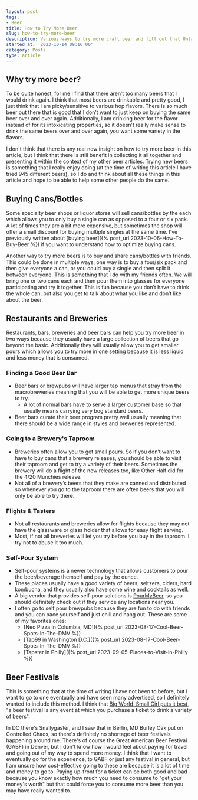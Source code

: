 ```yaml
---
layout: post
tags:
- Beer
title: How to Try More Beer
slug: how-to-try-more-beer
description: Various ways to try more craft beer and fill out that Untappd profile.
started_at: '2023-10-14 09:16:00'
category: Posts
type: article
---
```


## Why try more beer?
To be quite honest, for me I find that there aren’t too many beers that I would drink again. I think that most beers are drinkable and pretty good, I just think that I am picky/sensitive to various hop flavors. There is so much beer out there that is good that I don’t want to just keep on buying the same beer over and over again. Additionally, I am drinking beer for the flavor instead of for its intoxicating properties, so it doesn’t really make sense to drink the same beers over and over again, you want some variety in the flavors. 

I don't think that there is any real new insight on how to try more beer in this article, but I think that there is still benefit in collecting it all together and presenting it within the context of my other beer articles. Trying new beers is something that I really enjoy doing (at the time of writing this article I have tried 945 different beers), so I do and think about all these things in this article and hope to be able to help some other people do the same.

## Buying Cans/Bottles
Some specialty beer shops or liquor stores will sell cans/bottles by the each which allows you to only buy a single can as opposed to a four or six pack. A lot of times they are a bit more expensive, but sometimes the shop will offer a small discount for buying multiple singles at the same time. I've previously written about [buying beer]({% post_url 2023-10-06-How-To-Buy-Beer %}) if you want to understand how to optimize buying cans.

Another way to try more beers is to buy and share cans/bottles with friends. This could be done in multiple ways, one way is to buy a four/six pack and then give everyone a can, or you could buy a single and then split it between everyone. This is something that I do with my friends often. We will bring one or two cans each and then pour them into glasses for everyone participating and try it together. This is fun because you don’t have to drink the whole can, but also you get to talk about what you like and don’t like about the beer. 

## Restaurants and Breweries
Restaurants, bars, breweries and beer bars can help you try more beer in two ways because they usually have a large collection of beers that go beyond the basic. Additionally they will usually allow you to get smaller pours which allows you to try more in one setting because it is less liquid and less money that is consumed.

### Finding a Good Beer Bar
* Beer bars or brewpubs will have larger tap menus that stray from the macrobreweries meaning that you will be able to get more unique beers to try.
    * A lot of normal bars have to serve a larger customer base so that usually means carrying very bog standard beers.
* Beer bars curate their beer program pretty well usually meaning that there should be a wide range in styles and breweries represented.

### Going to a Brewery's Taproom
* Breweries often allow you to get small pours. So if you don’t want to have to buy cans that a brewery releases, you should be able to visit their taproom and get to try a variety of their beers. Sometimes the brewery will do a flight of the new releases too, like Other Half did for the 4/20 Munchies release.
* Not all of a brewery’s beers that they make are canned and distributed so whenever you go to the taproom there are often beers that you will only be able to try there.

### Flights & Tasters
* Not all restaurants and breweries allow for flights because they may not have the glassware or glass holder that allows for easy flight serving.
* Most, if not all breweries will let you try before you buy in the taproom. I try not to abuse it too much.

### Self-Pour System
* Self-pour systems is a newer technology that allows customers to pour the beer/beverage themself and pay by the ounce. 
* These places usually have a good variety of beers, seltzers, ciders, hard kombucha, and they usually also have some wine and cocktails as well.
* A big vendor that provides self-pour solutions is [PourMyBeer](https://pourmybeer.com/locations), so you should definitely check out if they service any locations near you.
* I often go to self pour brewpubs because they are fun to do with friends and you can pace yourself and just chill and hang out. These are some of my favorites ones:
    * [Neo Pizza in Columbia, MD]({% post_url 2023-08-17-Cool-Beer-Spots-In-The-DMV %})
    * [Tap99 in Washington D.C.]({% post_url 2023-08-17-Cool-Beer-Spots-In-The-DMV %})
    * [Tapster in Philly]({% post_url 2023-09-05-Places-to-Visit-in-Philly %})

## Beer Festivals
This is something that at the time of writing I have not been to before, but I want to go to one eventually and have seen many advertised, so I definitely wanted to include this method. I think that [Big World, Small Girl puts it best](https://bigworldsmallgirl.com/beer-festival-must-haves/), "a beer festival is any event at which you purchase a ticket to drink a variety of beers".

In DC there's Snallygaster, and I saw that in Berlin, MD Burley Oak put on Controlled Chaos, so there's definitely no shortage of beer festivals happening around me. There's of course the Great American Beer Festival (GABF) in Denver, but I don't know how I would feel about paying for travel and going out of my way to spend more money. I think that I want to eventually go for the experience, to GABF or just any festival in general, but I am unsure how cost-effective going to these are because it is a lot of time and money to go to. Paying up-front for a ticket can be both good and bad because you know exactly how much you need to consume to "get your money's worth" but that could force you to consume more beer than you may have really wanted to.
